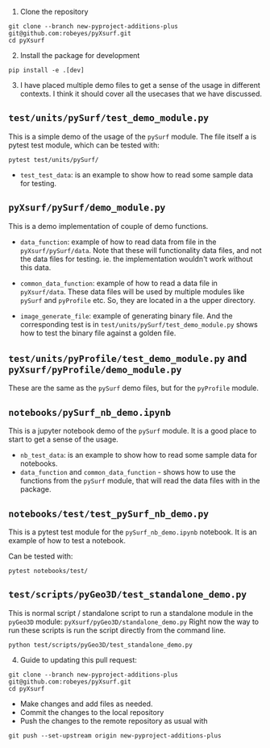 1. Clone the repository

```
git clone --branch new-pyproject-additions-plus git@github.com:robeyes/pyXsurf.git
cd pyXsurf
```

2. Install the package for development

[comment]: <> (TODO: what is the function of `.[dev]`, rather than `.`?)
```
pip install -e .[dev]
```

3. I have placed multiple demo files to get a sense of the usage in different contexts.
I think it should cover all the usecases that we have discussed.

## `test/units/pySurf/test_demo_module.py`

This is a simple demo of the usage of the `pySurf` module.
The file itself a is pytest test module, which can be tested with:
```
pytest test/units/pySurf/
```

- `test_test_data`: is an example to show how to read some sample data for testing.

## `pyXsurf/pySurf/demo_module.py`

This is a demo implementation of couple of demo functions.

- `data_function`: example of how to read data from file in the `pyXsurf/pySurf/data`. Note that these will functionality data files, and not the data files for testing. ie. the implementation wouldn't work without this data.

- `common_data_function`: example of how to read a data file in `pyXsurf/data`. These data files will be used by multiple modules like `pySurf` and `pyProfile` etc. So, they are located in a the upper directory.

- `image_generate_file`: example of generating binary file. And the corresponding test is in `test/units/pySurf/test_demo_module.py`
shows how to test the binary file against a golden file.

## `test/units/pyProfile/test_demo_module.py` and `pyXsurf/pyProfile/demo_module.py`

These are the same as the `pySurf` demo files, but for the `pyProfile` module.

## `notebooks/pySurf_nb_demo.ipynb`

This is a jupyter notebook demo of the `pySurf` module. It is a good place to start to get a sense of the usage.

- `nb_test_data`: is an example to show how to read some sample data for notebooks.
- `data_function` and `common_data_function` - shows how to use the functions from the `pySurf` module, that will read the data files with in the package.

## `notebooks/test/test_pySurf_nb_demo.py`

This is a pytest test module for the `pySurf_nb_demo.ipynb` notebook. It is an example of how to test a notebook.

Can be tested with:
```
pytest notebooks/test/
```

## `test/scripts/pyGeo3D/test_standalone_demo.py`

This is normal script / standalone script to run a standalone module in the `pyGeo3D` module: `pyXsurf/pyGeo3D/standalone_demo.py`
Right now the way to run these scripts is run the script directly from the command line.

```
python test/scripts/pyGeo3D/test_standalone_demo.py
```

4. Guide to updating this pull request:

```
git clone --branch new-pyproject-additions-plus git@github.com:robeyes/pyXsurf.git
cd pyXsurf
```

- Make changes and add files as needed.
- Commit the changes to the local repository
- Push the changes to the remote repository as usual with

```
git push --set-upstream origin new-pyproject-additions-plus
```
